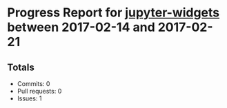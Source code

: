 # Progress Report for [jupyter-widgets](https://github.com/jupyter-widgets) between 2017-02-14 and 2017-02-21

## Totals
- Commits: 0
- Pull requests: 0
- Issues: 1
